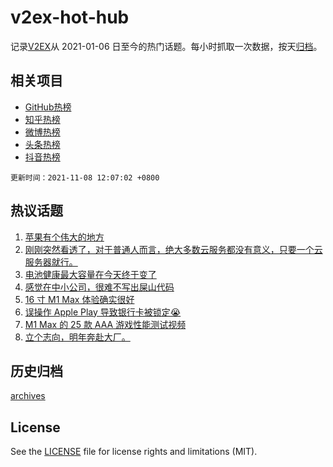 # v2ex-hot-hub

 记录[V2EX](https://www.v2ex.com/)从 2021-01-06 日至今的热门话题。每小时抓取一次数据，按天[归档](archives)。
 
 ## 相关项目

- [GitHub热榜](https://github.com/snaildev/github-hot-hub)
- [知乎热榜](https://github.com/snaildev/zhihu-hot-hub)
- [微博热榜](https://github.com/snaildev/weibo-hot-hub)
- [头条热榜](https://github.com/snaildev/toutiao-hot-hub)
- [抖音热榜](https://github.com/snaildev/douyin-hot-hub)


 `更新时间：2021-11-08 12:07:02 +0800`

## 热议话题

1. [苹果有个伟大的地方](https://www.v2ex.com/t/813776)
1. [刚刚突然看透了，对于普通人而言，绝大多数云服务都没有意义，只要一个云服务器就行。](https://www.v2ex.com/t/813621)
1. [电池健康最大容量在今天终于变了](https://www.v2ex.com/t/813741)
1. [感觉在中小公司，很难不写出屎山代码](https://www.v2ex.com/t/813782)
1. [16 寸 M1 Max 体验确实很好](https://www.v2ex.com/t/813625)
1. [误操作 Apple Play 导致银行卡被锁定😭](https://www.v2ex.com/t/813701)
1. [M1 Max 的 25 款 AAA 游戏性能测试视频](https://www.v2ex.com/t/813632)
1. [立个志向，明年奔赴大厂。](https://www.v2ex.com/t/813651)

## 历史归档

[archives](archives)

## License

See the [LICENSE](LICENSE) file for license rights and limitations (MIT).
